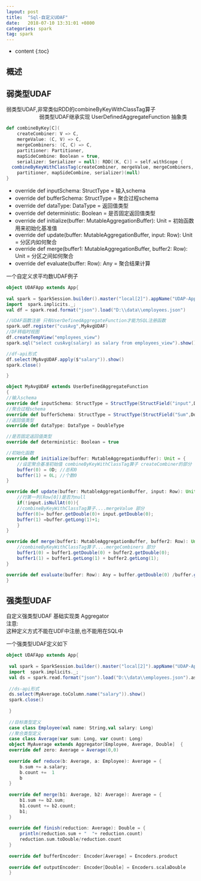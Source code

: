 ```yaml
---
layout: post
title:  "Sql-自定义UDAF"
date:   2018-07-10 13:31:01 +0800
categories: spark
tag: spark
---
```


* content
{:toc}


## 概述  

## 弱类型UDAF   

弱类型UDAF,非常类似RDD的combineByKeyWithClassTag算子 
　　　　　　
弱类型UDAF继承实现 UserDefinedAggregateFunction 抽象类

```scala
def combineByKey[C](
    createCombiner: V => C,
    mergeValue: (C, V) => C,
    mergeCombiners: (C, C) => C,
    partitioner: Partitioner,
    mapSideCombine: Boolean = true,
    serializer: Serializer = null): RDD[(K, C)] = self.withScope {
  combineByKeyWithClassTag(createCombiner, mergeValue, mergeCombiners,
    partitioner, mapSideCombine, serializer)(null)
}
```

* override def inputSchema: StructType = 输入schema  
* override def bufferSchema: StructType = 聚合过程schema  
* override def dataType: DataType = 返回值类型  
* override def deterministic: Boolean = 是否固定返回值类型
* override def initialize(buffer: MutableAggregationBuffer): Unit = 初始函数用来初始化基准值  
* override def update(buffer: MutableAggregationBuffer, input: Row): Unit = 分区内如何聚合  
* override def merge(buffer1: MutableAggregationBuffer, buffer2: Row): Unit = 分区之间如何聚合  
* override def evaluate(buffer: Row): Any = 聚合结果计算  

一个自定义求平均数UDAF例子  

```scala
object UDAFApp extends App{
            
val spark = SparkSession.builder().master("local[2]").appName("UDAP-App").getOrCreate();
import  spark.implicits._;
val df = spark.read.format("json").load("D:\\data\\employees.json")

//UDAF函数注册 只有UserDefinedAggregateFunction才能为SQL注册函数
spark.udf.register("cusAvg",MyAvgUDAF)
//DF转临时视图
df.createTempView("employees_view")
spark.sql("select cusAvg(salary) as salary from employees_view").show();

//df-api形式
df.select(MyAvgUDAF.apply($"salary")).show()
spark.close()

}

object MyAvgUDAF extends UserDefinedAggregateFunction
{
//输入schema
override def inputSchema: StructType = StructType(StructField("input",DoubleType)::Nil);
//聚合过程schema
override def bufferSchema: StructType = StructType(StructField("Sum",DoubleType)::StructField("Count",LongType)::Nil)
//返回值类型
override def dataType: DataType = DoubleType

//是否固定返回值类型
override def deterministic: Boolean = true

//初始化函数
override def initialize(buffer: MutableAggregationBuffer): Unit = {
    //设定聚合基准初始值 combineByKeyWithClassTag算子 createCombiner的部分
    buffer(0) = 0D; //总和0
    buffer(1) = 0L; //个数0
}

override def update(buffer: MutableAggregationBuffer, input: Row): Unit = {
    //行第一列(Row[0])是否为null
    if(!input.isNullAt(0)){
    //combineByKeyWithClassTag算子....mergeValue 部分
    buffer(0)= buffer.getDouble(0)+ input.getDouble(0);
    buffer(1) =buffer.getLong(1)+1;
    }
}

override def merge(buffer1: MutableAggregationBuffer, buffer2: Row): Unit = {
    //combineByKeyWithClassTag算子....mergeCombiners 部分
    buffer1(0) = buffer1.getDouble(0) + buffer2.getDouble(0);
    buffer1(1) = buffer1.getLong(1) + buffer2.getLong(1);
}

override def evaluate(buffer: Row): Any = buffer.getDouble(0) /buffer.getLong(1) ;
}
```

## 强类型UDAF  

自定义强类型UDAF 基础实现类 Aggregator   
注意:   
 这种定义方式不能在UDF中注册,也不能用在SQL中  

一个强类型UDAF定义如下  

```scala
object UDAFApp extends App{
            
 val spark = SparkSession.builder().master("local[2]").appName("UDAP-App").getOrCreate();
 import  spark.implicits._;
 val ds = spark.read.format("json").load("D:\\data\\employees.json").as[Employee]
 
 //ds-api形式
 ds.select(MyAverage.toColumn.name("salary")).show()
 spark.close()
 
 }
 
 //目标类型定义
 case class Employee(val name: String,val salary: Long)
 //聚合类型定义
 case class Average(var sum: Long, var count: Long)
 object MyAverage extends Aggregator[Employee, Average, Double]  {
 override def zero: Average = Average(0,0)
 
 override def reduce(b: Average, a: Employee): Average = {
     b.sum += a.salary;
     b.count +=  1
     b
 }
 
 override def merge(b1: Average, b2: Average): Average = {
     b1.sum += b2.sum;
     b1.count += b2.count;
     b1;
 }
 
 override def finish(reduction: Average): Double = {
     println(reduction.sum + "  "+ reduction.count)
     reduction.sum.toDouble/reduction.count
 }
 
 override def bufferEncoder: Encoder[Average] = Encoders.product
 
 override def outputEncoder: Encoder[Double] = Encoders.scalaDouble
 }
```